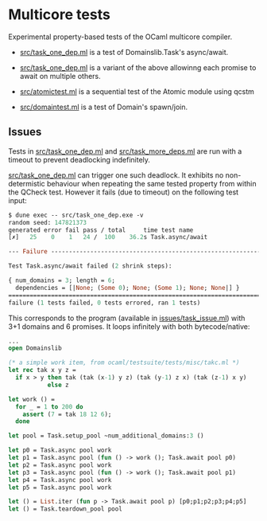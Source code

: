 Multicore tests
===============

Experimental property-based tests of the OCaml multicore compiler.

 - [src/task_one_dep.ml](src/task_one_dep.ml) is a test of Domainslib.Task's async/await.

 - [src/task_one_dep.ml](src/task_one_dep.ml) is a variant of the
   above allowinng each promise to await on multiple others.

 - [src/atomictest.ml](src/atomictest.ml) is a sequential test of the Atomic module using qcstm

 - [src/domaintest.ml](src/domaintest.ml) is a test of Domain's spawn/join.



Issues
------

Tests in
[src/task_one_dep.ml](src/task_one_dep.ml) and
[src/task_more_deps.ml](src/task_more_deps.ml) are run with a timeout
to prevent deadlocking indefinitely.

[src/task_one_dep.ml](src/task_one_dep.ml) can trigger one such deadlock.
It exhibits no non-determistic behaviour when repeating the same
tested property from within the QCheck test.
However it fails (due to timeout) on the following test input:

```ocaml
$ dune exec -- src/task_one_dep.exe -v
random seed: 147821373
generated error fail pass / total     time test name
[✗]   25    0    1   24 /  100    36.2s Task.async/await

--- Failure --------------------------------------------------------------------

Test Task.async/await failed (2 shrink steps):

{ num_domains = 3; length = 6;
  dependencies = [|None; (Some 0); None; (Some 1); None; None|] }
================================================================================
failure (1 tests failed, 0 tests errored, ran 1 tests)
```

This corresponds to the program (available in
[issues/task_issue.ml](issues/task_issue.ml))
with 3+1 domains and 6 promises.
It loops infinitely with both bytecode/native:

```ocaml
...
open Domainslib

(* a simple work item, from ocaml/testsuite/tests/misc/takc.ml *)
let rec tak x y z =
  if x > y then tak (tak (x-1) y z) (tak (y-1) z x) (tak (z-1) x y)
           else z

let work () =
  for _ = 1 to 200 do
    assert (7 = tak 18 12 6);
  done

let pool = Task.setup_pool ~num_additional_domains:3 ()

let p0 = Task.async pool work
let p1 = Task.async pool (fun () -> work (); Task.await pool p0)
let p2 = Task.async pool work
let p3 = Task.async pool (fun () -> work (); Task.await pool p1)
let p4 = Task.async pool work
let p5 = Task.async pool work

let () = List.iter (fun p -> Task.await pool p) [p0;p1;p2;p3;p4;p5]
let () = Task.teardown_pool pool
```
